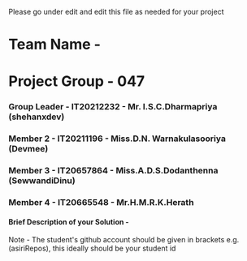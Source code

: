 Please go under edit and edit this file as needed for your project

# Team Name - 
# Project Group - 047
### Group Leader - IT20212232 - Mr. I.S.C.Dharmapriya (shehanxdev)
### Member 2 - IT20211196 - Miss.D.N. Warnakulasooriya (Devmee)
### Member 3 - IT20657864 - Miss.A.D.S.Dodanthenna (SewwandiDinu)
### Member 4 - IT20665548 - Mr.H.M.R.K.Herath


#### Brief Description of your Solution - 

Note - The student's github account should be given in brackets e.g. (asiriRepos), this ideally should be your student id 


